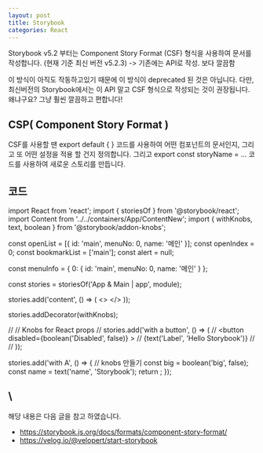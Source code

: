 ```yaml
---
layout: post
title: Storybook
categories: React
---
```


Storybook v5.2 부터는 Component Story Format (CSF) 형식을 사용하여 문서를 작성합니다. (현재 기준 최신 버전 v5.2.3) -> 기존에는 API로 작성. 보다 깔끔함


이 방식이 아직도 작동하고있기 때문에 이 방식이 deprecated 된 것은 아닙니다. 다만, 최신버전의 Storybook에서는 이 API 말고 CSF 형식으로 작성되는 것이 권장됩니다. 왜냐구요? 그냥 훨씬 깔끔하고 편합니다!


## CSP( Component Story Format )
CSF를 사용할 땐 export default { } 코드를 사용하여 어떤 컴포넌트의 문서인지, 그리고 또 어떤 설정을 적용 할 건지 정의합니다. 그리고 export const storyName = ... 코드를 사용하여 새로운 스토리를 만듭니다.

## 코드

import React from 'react';
import { storiesOf } from '@storybook/react';
import Content from '../../containers/App/ContentNew';
import { withKnobs, text, boolean } from '@storybook/addon-knobs';

const openList = [{ id: 'main', menuNo: 0, name: '메인' }];
const openIndex = 0;
const bookmarkList = ['main'];
const alert = null;

const menuInfo = { 0: { id: 'main', menuNo: 0, name: '메인' } };



const stories = storiesOf('App & Main | app', module);

stories.add('content', () => (
    <>
      <Content menuInfo={menuInfo} />
    </>
  ));

  stories.addDecorator(withKnobs);

// // Knobs for React props
// stories.add('with a button', () => (
//   <button disabled={boolean('Disabled', false)} >
//     {text('Label', 'Hello Storybook')}
//   </button>
// ));

  stories.add('with A', () => {
    // knobs 만들기
    const big = boolean('big', false);
    const name = text('name', 'Storybook');
    return <Content />;
  });


\
---

해당 내용은 다음 글을 참고 하였습니다.

- https://storybook.js.org/docs/formats/component-story-format/
- https://velog.io/@velopert/start-storybook

